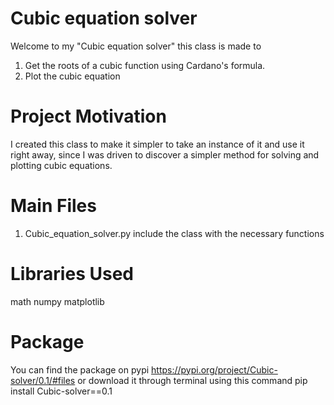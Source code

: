 # Cubic equation solver
Welcome to my "Cubic equation solver" this class is made to 
1. Get the roots of a cubic function using Cardano's formula.
2. Plot the cubic equation

# Project Motivation
I created this class to make it simpler to take an instance of it and use it right away,
since I was driven to discover a simpler method for solving and plotting cubic equations.

# Main Files
1. Cubic_equation_solver.py include the class with the necessary functions

# Libraries Used
math
numpy 
matplotlib

# Package
You can find the package on pypi 
https://pypi.org/project/Cubic-solver/0.1/#files or download it through terminal using this command
pip install Cubic-solver==0.1
